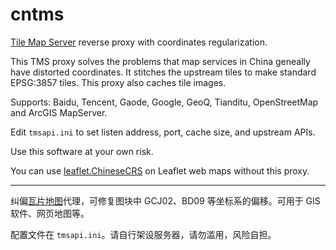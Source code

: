 # cntms
[Tile Map Server](https://wiki.openstreetmap.org/wiki/Slippy_map_tilenames) reverse proxy with coordinates regularization.

This TMS proxy solves the problems that map services in China geneally have distorted coordinates. It stitches the upstream tiles to make standard EPSG:3857 tiles. This proxy also caches tile images.

Supports: Baidu, Tencent, Gaode, Google, GeoQ, Tianditu, OpenStreetMap and ArcGIS MapServer.

Edit `tmsapi.ini` to set listen address, port, cache size, and upstream APIs.

Use this software at your own risk.

You can use [leaflet.ChineseCRS](https://github.com/gumblex/leaflet.ChineseCRS) on Leaflet web maps without this proxy.

---

纠偏[瓦片地图](https://wiki.openstreetmap.org/wiki/Slippy_map_tilenames)代理，可修复图块中 GCJ02、BD09 等坐标系的偏移。可用于 GIS 软件、网页地图等。

配置文件在 `tmsapi.ini`。请自行架设服务器，请勿滥用，风险自担。

